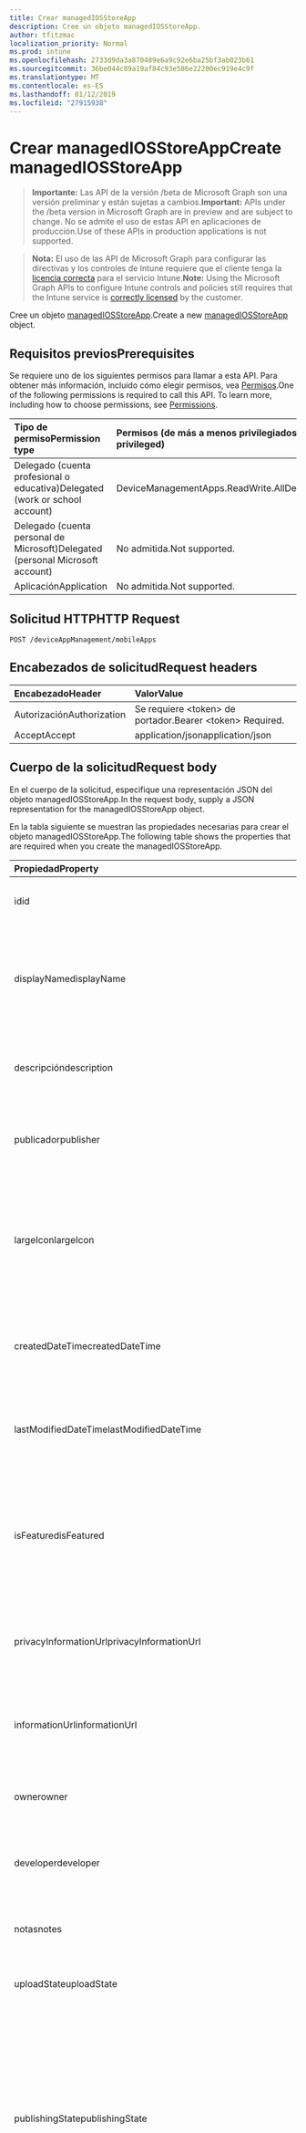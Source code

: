 ```yaml
---
title: Crear managedIOSStoreApp
description: Cree un objeto managedIOSStoreApp.
author: tfitzmac
localization_priority: Normal
ms.prod: intune
ms.openlocfilehash: 2733d9da3a870489e6a9c92e6ba25bf3ab023b61
ms.sourcegitcommit: 36be044c89a19af84c93e586e22200ec919e4c9f
ms.translationtype: MT
ms.contentlocale: es-ES
ms.lasthandoff: 01/12/2019
ms.locfileid: "27915938"
---
```

# <a name="create-managediosstoreapp"></a><span data-ttu-id="f30f9-103">Crear managedIOSStoreApp</span><span class="sxs-lookup"><span data-stu-id="f30f9-103">Create managedIOSStoreApp</span></span>

> <span data-ttu-id="f30f9-104">**Importante:** Las API de la versión /beta de Microsoft Graph son una versión preliminar y están sujetas a cambios.</span><span class="sxs-lookup"><span data-stu-id="f30f9-104">**Important:** APIs under the /beta version in Microsoft Graph are in preview and are subject to change.</span></span> <span data-ttu-id="f30f9-105">No se admite el uso de estas API en aplicaciones de producción.</span><span class="sxs-lookup"><span data-stu-id="f30f9-105">Use of these APIs in production applications is not supported.</span></span>

> <span data-ttu-id="f30f9-106">**Nota:** El uso de las API de Microsoft Graph para configurar las directivas y los controles de Intune requiere que el cliente tenga la [licencia correcta](https://go.microsoft.com/fwlink/?linkid=839381) para el servicio Intune.</span><span class="sxs-lookup"><span data-stu-id="f30f9-106">**Note:** Using the Microsoft Graph APIs to configure Intune controls and policies still requires that the Intune service is [correctly licensed](https://go.microsoft.com/fwlink/?linkid=839381) by the customer.</span></span>

<span data-ttu-id="f30f9-107">Cree un objeto [managedIOSStoreApp](../resources/intune-apps-managediosstoreapp.md).</span><span class="sxs-lookup"><span data-stu-id="f30f9-107">Create a new [managedIOSStoreApp](../resources/intune-apps-managediosstoreapp.md) object.</span></span>
## <a name="prerequisites"></a><span data-ttu-id="f30f9-108">Requisitos previos</span><span class="sxs-lookup"><span data-stu-id="f30f9-108">Prerequisites</span></span>
<span data-ttu-id="f30f9-p102">Se requiere uno de los siguientes permisos para llamar a esta API. Para obtener más información, incluido cómo elegir permisos, vea [Permisos](/graph/permissions-reference).</span><span class="sxs-lookup"><span data-stu-id="f30f9-p102">One of the following permissions is required to call this API. To learn more, including how to choose permissions, see [Permissions](/graph/permissions-reference).</span></span>

|<span data-ttu-id="f30f9-111">Tipo de permiso</span><span class="sxs-lookup"><span data-stu-id="f30f9-111">Permission type</span></span>|<span data-ttu-id="f30f9-112">Permisos (de más a menos privilegiados)</span><span class="sxs-lookup"><span data-stu-id="f30f9-112">Permissions (from most to least privileged)</span></span>|
|:---|:---|
|<span data-ttu-id="f30f9-113">Delegado (cuenta profesional o educativa)</span><span class="sxs-lookup"><span data-stu-id="f30f9-113">Delegated (work or school account)</span></span>|<span data-ttu-id="f30f9-114">DeviceManagementApps.ReadWrite.All</span><span class="sxs-lookup"><span data-stu-id="f30f9-114">DeviceManagementApps.ReadWrite.All</span></span>|
|<span data-ttu-id="f30f9-115">Delegado (cuenta personal de Microsoft)</span><span class="sxs-lookup"><span data-stu-id="f30f9-115">Delegated (personal Microsoft account)</span></span>|<span data-ttu-id="f30f9-116">No admitida.</span><span class="sxs-lookup"><span data-stu-id="f30f9-116">Not supported.</span></span>|
|<span data-ttu-id="f30f9-117">Aplicación</span><span class="sxs-lookup"><span data-stu-id="f30f9-117">Application</span></span>|<span data-ttu-id="f30f9-118">No admitida.</span><span class="sxs-lookup"><span data-stu-id="f30f9-118">Not supported.</span></span>|

## <a name="http-request"></a><span data-ttu-id="f30f9-119">Solicitud HTTP</span><span class="sxs-lookup"><span data-stu-id="f30f9-119">HTTP Request</span></span>
<!-- {
  "blockType": "ignored"
}
-->
``` http
POST /deviceAppManagement/mobileApps
```

## <a name="request-headers"></a><span data-ttu-id="f30f9-120">Encabezados de solicitud</span><span class="sxs-lookup"><span data-stu-id="f30f9-120">Request headers</span></span>
|<span data-ttu-id="f30f9-121">Encabezado</span><span class="sxs-lookup"><span data-stu-id="f30f9-121">Header</span></span>|<span data-ttu-id="f30f9-122">Valor</span><span class="sxs-lookup"><span data-stu-id="f30f9-122">Value</span></span>|
|:---|:---|
|<span data-ttu-id="f30f9-123">Autorización</span><span class="sxs-lookup"><span data-stu-id="f30f9-123">Authorization</span></span>|<span data-ttu-id="f30f9-124">Se requiere &lt;token&gt; de portador.</span><span class="sxs-lookup"><span data-stu-id="f30f9-124">Bearer &lt;token&gt; Required.</span></span>|
|<span data-ttu-id="f30f9-125">Accept</span><span class="sxs-lookup"><span data-stu-id="f30f9-125">Accept</span></span>|<span data-ttu-id="f30f9-126">application/json</span><span class="sxs-lookup"><span data-stu-id="f30f9-126">application/json</span></span>|

## <a name="request-body"></a><span data-ttu-id="f30f9-127">Cuerpo de la solicitud</span><span class="sxs-lookup"><span data-stu-id="f30f9-127">Request body</span></span>
<span data-ttu-id="f30f9-128">En el cuerpo de la solicitud, especifique una representación JSON del objeto managedIOSStoreApp.</span><span class="sxs-lookup"><span data-stu-id="f30f9-128">In the request body, supply a JSON representation for the managedIOSStoreApp object.</span></span>

<span data-ttu-id="f30f9-129">En la tabla siguiente se muestran las propiedades necesarias para crear el objeto managedIOSStoreApp.</span><span class="sxs-lookup"><span data-stu-id="f30f9-129">The following table shows the properties that are required when you create the managedIOSStoreApp.</span></span>

|<span data-ttu-id="f30f9-130">Propiedad</span><span class="sxs-lookup"><span data-stu-id="f30f9-130">Property</span></span>|<span data-ttu-id="f30f9-131">Tipo</span><span class="sxs-lookup"><span data-stu-id="f30f9-131">Type</span></span>|<span data-ttu-id="f30f9-132">Descripción</span><span class="sxs-lookup"><span data-stu-id="f30f9-132">Description</span></span>|
|:---|:---|:---|
|<span data-ttu-id="f30f9-133">id</span><span class="sxs-lookup"><span data-stu-id="f30f9-133">id</span></span>|<span data-ttu-id="f30f9-134">Cadena</span><span class="sxs-lookup"><span data-stu-id="f30f9-134">String</span></span>|<span data-ttu-id="f30f9-135">Clave de la entidad.</span><span class="sxs-lookup"><span data-stu-id="f30f9-135">Key of the entity.</span></span> <span data-ttu-id="f30f9-136">Heredado de [mobileApp](../resources/intune-apps-mobileapp.md).</span><span class="sxs-lookup"><span data-stu-id="f30f9-136">Inherited from [mobileApp](../resources/intune-apps-mobileapp.md)</span></span>|
|<span data-ttu-id="f30f9-137">displayName</span><span class="sxs-lookup"><span data-stu-id="f30f9-137">displayName</span></span>|<span data-ttu-id="f30f9-138">Cadena</span><span class="sxs-lookup"><span data-stu-id="f30f9-138">String</span></span>|<span data-ttu-id="f30f9-139">Título de la aplicación importado o proporcionado por el administrador.</span><span class="sxs-lookup"><span data-stu-id="f30f9-139">The admin provided or imported title of the app.</span></span> <span data-ttu-id="f30f9-140">Heredado de [mobileApp](../resources/intune-apps-mobileapp.md).</span><span class="sxs-lookup"><span data-stu-id="f30f9-140">Inherited from [mobileApp](../resources/intune-apps-mobileapp.md)</span></span>|
|<span data-ttu-id="f30f9-141">descripción</span><span class="sxs-lookup"><span data-stu-id="f30f9-141">description</span></span>|<span data-ttu-id="f30f9-142">Cadena</span><span class="sxs-lookup"><span data-stu-id="f30f9-142">String</span></span>|<span data-ttu-id="f30f9-143">Descripción de la aplicación.</span><span class="sxs-lookup"><span data-stu-id="f30f9-143">The description of the app.</span></span> <span data-ttu-id="f30f9-144">Heredado de [mobileApp](../resources/intune-apps-mobileapp.md).</span><span class="sxs-lookup"><span data-stu-id="f30f9-144">Inherited from [mobileApp](../resources/intune-apps-mobileapp.md)</span></span>|
|<span data-ttu-id="f30f9-145">publicador</span><span class="sxs-lookup"><span data-stu-id="f30f9-145">publisher</span></span>|<span data-ttu-id="f30f9-146">Cadena</span><span class="sxs-lookup"><span data-stu-id="f30f9-146">String</span></span>|<span data-ttu-id="f30f9-147">Publicador de la aplicación.</span><span class="sxs-lookup"><span data-stu-id="f30f9-147">The publisher of the app.</span></span> <span data-ttu-id="f30f9-148">Heredado de [mobileApp](../resources/intune-apps-mobileapp.md).</span><span class="sxs-lookup"><span data-stu-id="f30f9-148">Inherited from [mobileApp](../resources/intune-apps-mobileapp.md)</span></span>|
|<span data-ttu-id="f30f9-149">largeIcon</span><span class="sxs-lookup"><span data-stu-id="f30f9-149">largeIcon</span></span>|[<span data-ttu-id="f30f9-150">mimeContent</span><span class="sxs-lookup"><span data-stu-id="f30f9-150">mimeContent</span></span>](../resources/intune-shared-mimecontent.md)|<span data-ttu-id="f30f9-151">Icono grande que se mostrará en los detalles de la aplicación y se usa para cargar el icono.</span><span class="sxs-lookup"><span data-stu-id="f30f9-151">The large icon, to be displayed in the app details and used for upload of the icon.</span></span> <span data-ttu-id="f30f9-152">Heredado de [mobileApp](../resources/intune-apps-mobileapp.md).</span><span class="sxs-lookup"><span data-stu-id="f30f9-152">Inherited from [mobileApp](../resources/intune-apps-mobileapp.md)</span></span>|
|<span data-ttu-id="f30f9-153">createdDateTime</span><span class="sxs-lookup"><span data-stu-id="f30f9-153">createdDateTime</span></span>|<span data-ttu-id="f30f9-154">DateTimeOffset</span><span class="sxs-lookup"><span data-stu-id="f30f9-154">DateTimeOffset</span></span>|<span data-ttu-id="f30f9-155">Fecha y hora de creación de la aplicación.</span><span class="sxs-lookup"><span data-stu-id="f30f9-155">The date and time the app was created.</span></span> <span data-ttu-id="f30f9-156">Heredado de [mobileApp](../resources/intune-apps-mobileapp.md).</span><span class="sxs-lookup"><span data-stu-id="f30f9-156">Inherited from [mobileApp](../resources/intune-apps-mobileapp.md)</span></span>|
|<span data-ttu-id="f30f9-157">lastModifiedDateTime</span><span class="sxs-lookup"><span data-stu-id="f30f9-157">lastModifiedDateTime</span></span>|<span data-ttu-id="f30f9-158">DateTimeOffset</span><span class="sxs-lookup"><span data-stu-id="f30f9-158">DateTimeOffset</span></span>|<span data-ttu-id="f30f9-159">Fecha y hora de la última modificación de la aplicación.</span><span class="sxs-lookup"><span data-stu-id="f30f9-159">The date and time the app was last modified.</span></span> <span data-ttu-id="f30f9-160">Heredado de [mobileApp](../resources/intune-apps-mobileapp.md).</span><span class="sxs-lookup"><span data-stu-id="f30f9-160">Inherited from [mobileApp](../resources/intune-apps-mobileapp.md)</span></span>|
|<span data-ttu-id="f30f9-161">isFeatured</span><span class="sxs-lookup"><span data-stu-id="f30f9-161">isFeatured</span></span>|<span data-ttu-id="f30f9-162">Booleano</span><span class="sxs-lookup"><span data-stu-id="f30f9-162">Boolean</span></span>|<span data-ttu-id="f30f9-163">Valor que indica si el administrador ha marcado la aplicación como destacada. Heredado de [mobileApp](../resources/intune-apps-mobileapp.md).</span><span class="sxs-lookup"><span data-stu-id="f30f9-163">The value indicating whether the app is marked as featured by the admin. Inherited from [mobileApp](../resources/intune-apps-mobileapp.md)</span></span>|
|<span data-ttu-id="f30f9-164">privacyInformationUrl</span><span class="sxs-lookup"><span data-stu-id="f30f9-164">privacyInformationUrl</span></span>|<span data-ttu-id="f30f9-165">Cadena</span><span class="sxs-lookup"><span data-stu-id="f30f9-165">String</span></span>|<span data-ttu-id="f30f9-166">La dirección URL de la declaración de privacidad.</span><span class="sxs-lookup"><span data-stu-id="f30f9-166">The privacy statement Url.</span></span> <span data-ttu-id="f30f9-167">Heredado de [mobileApp](../resources/intune-apps-mobileapp.md).</span><span class="sxs-lookup"><span data-stu-id="f30f9-167">Inherited from [mobileApp](../resources/intune-apps-mobileapp.md)</span></span>|
|<span data-ttu-id="f30f9-168">informationUrl</span><span class="sxs-lookup"><span data-stu-id="f30f9-168">informationUrl</span></span>|<span data-ttu-id="f30f9-169">Cadena</span><span class="sxs-lookup"><span data-stu-id="f30f9-169">String</span></span>|<span data-ttu-id="f30f9-170">La dirección URL para obtener más información.</span><span class="sxs-lookup"><span data-stu-id="f30f9-170">The more information Url.</span></span> <span data-ttu-id="f30f9-171">Heredado de [mobileApp](../resources/intune-apps-mobileapp.md).</span><span class="sxs-lookup"><span data-stu-id="f30f9-171">Inherited from [mobileApp](../resources/intune-apps-mobileapp.md)</span></span>|
|<span data-ttu-id="f30f9-172">owner</span><span class="sxs-lookup"><span data-stu-id="f30f9-172">owner</span></span>|<span data-ttu-id="f30f9-173">Cadena</span><span class="sxs-lookup"><span data-stu-id="f30f9-173">String</span></span>|<span data-ttu-id="f30f9-174">Propietario de la aplicación.</span><span class="sxs-lookup"><span data-stu-id="f30f9-174">The owner of the app.</span></span> <span data-ttu-id="f30f9-175">Heredado de [mobileApp](../resources/intune-apps-mobileapp.md).</span><span class="sxs-lookup"><span data-stu-id="f30f9-175">Inherited from [mobileApp](../resources/intune-apps-mobileapp.md)</span></span>|
|<span data-ttu-id="f30f9-176">developer</span><span class="sxs-lookup"><span data-stu-id="f30f9-176">developer</span></span>|<span data-ttu-id="f30f9-177">Cadena</span><span class="sxs-lookup"><span data-stu-id="f30f9-177">String</span></span>|<span data-ttu-id="f30f9-178">Desarrollador de la aplicación.</span><span class="sxs-lookup"><span data-stu-id="f30f9-178">The developer of the app.</span></span> <span data-ttu-id="f30f9-179">Heredado de [mobileApp](../resources/intune-apps-mobileapp.md).</span><span class="sxs-lookup"><span data-stu-id="f30f9-179">Inherited from [mobileApp](../resources/intune-apps-mobileapp.md)</span></span>|
|<span data-ttu-id="f30f9-180">notas</span><span class="sxs-lookup"><span data-stu-id="f30f9-180">notes</span></span>|<span data-ttu-id="f30f9-181">Cadena</span><span class="sxs-lookup"><span data-stu-id="f30f9-181">String</span></span>|<span data-ttu-id="f30f9-182">Notas de la aplicación.</span><span class="sxs-lookup"><span data-stu-id="f30f9-182">Notes for the app.</span></span> <span data-ttu-id="f30f9-183">Heredado de [mobileApp](../resources/intune-apps-mobileapp.md).</span><span class="sxs-lookup"><span data-stu-id="f30f9-183">Inherited from [mobileApp](../resources/intune-apps-mobileapp.md)</span></span>|
|<span data-ttu-id="f30f9-184">uploadState</span><span class="sxs-lookup"><span data-stu-id="f30f9-184">uploadState</span></span>|<span data-ttu-id="f30f9-185">Int32</span><span class="sxs-lookup"><span data-stu-id="f30f9-185">Int32</span></span>|<span data-ttu-id="f30f9-186">El estado de carga.</span><span class="sxs-lookup"><span data-stu-id="f30f9-186">The upload state.</span></span> <span data-ttu-id="f30f9-187">Heredado de [mobileApp](../resources/intune-apps-mobileapp.md).</span><span class="sxs-lookup"><span data-stu-id="f30f9-187">Inherited from [mobileApp](../resources/intune-apps-mobileapp.md)</span></span>|
|<span data-ttu-id="f30f9-188">publishingState</span><span class="sxs-lookup"><span data-stu-id="f30f9-188">publishingState</span></span>|[<span data-ttu-id="f30f9-189">mobileAppPublishingState</span><span class="sxs-lookup"><span data-stu-id="f30f9-189">mobileAppPublishingState</span></span>](../resources/intune-apps-mobileapppublishingstate.md)|<span data-ttu-id="f30f9-190">Estado de publicación de la aplicación.</span><span class="sxs-lookup"><span data-stu-id="f30f9-190">The publishing state for the app.</span></span> <span data-ttu-id="f30f9-191">La aplicación no puede asignarse a menos que se publique.</span><span class="sxs-lookup"><span data-stu-id="f30f9-191">The app cannot be assigned unless the app is published.</span></span> <span data-ttu-id="f30f9-192">Se hereda de [mobileApp](../resources/intune-apps-mobileapp.md).</span><span class="sxs-lookup"><span data-stu-id="f30f9-192">Inherited from [mobileApp](../resources/intune-apps-mobileapp.md).</span></span> <span data-ttu-id="f30f9-193">Los valores posibles son: `notPublished`, `processing` y `published`.</span><span class="sxs-lookup"><span data-stu-id="f30f9-193">Possible values are: `notPublished`, `processing`, `published`.</span></span>|
|<span data-ttu-id="f30f9-194">appAvailability</span><span class="sxs-lookup"><span data-stu-id="f30f9-194">appAvailability</span></span>|[<span data-ttu-id="f30f9-195">managedAppAvailability</span><span class="sxs-lookup"><span data-stu-id="f30f9-195">managedAppAvailability</span></span>](../resources/intune-apps-managedappavailability.md)|<span data-ttu-id="f30f9-196">Disponibilidad de la aplicación.</span><span class="sxs-lookup"><span data-stu-id="f30f9-196">The Application's availability.</span></span> <span data-ttu-id="f30f9-197">Se hereda de [managedApp](../resources/intune-apps-managedapp.md).</span><span class="sxs-lookup"><span data-stu-id="f30f9-197">Inherited from [managedApp](../resources/intune-apps-managedapp.md).</span></span> <span data-ttu-id="f30f9-198">Los valores posibles son: `global` y `lineOfBusiness`.</span><span class="sxs-lookup"><span data-stu-id="f30f9-198">Possible values are: `global`, `lineOfBusiness`.</span></span>|
|<span data-ttu-id="f30f9-199">versión</span><span class="sxs-lookup"><span data-stu-id="f30f9-199">version</span></span>|<span data-ttu-id="f30f9-200">Cadena</span><span class="sxs-lookup"><span data-stu-id="f30f9-200">String</span></span>|<span data-ttu-id="f30f9-201">Versión de la aplicación.</span><span class="sxs-lookup"><span data-stu-id="f30f9-201">The Application's version.</span></span> <span data-ttu-id="f30f9-202">Heredado de [managedApp](../resources/intune-apps-managedapp.md)</span><span class="sxs-lookup"><span data-stu-id="f30f9-202">Inherited from [managedApp](../resources/intune-apps-managedapp.md)</span></span>|
|<span data-ttu-id="f30f9-203">bundleId</span><span class="sxs-lookup"><span data-stu-id="f30f9-203">bundleId</span></span>|<span data-ttu-id="f30f9-204">Cadena</span><span class="sxs-lookup"><span data-stu-id="f30f9-204">String</span></span>|<span data-ttu-id="f30f9-205">El identificador de lote de la aplicación.</span><span class="sxs-lookup"><span data-stu-id="f30f9-205">The app's Bundle ID.</span></span>|
|<span data-ttu-id="f30f9-206">appStoreUrl</span><span class="sxs-lookup"><span data-stu-id="f30f9-206">appStoreUrl</span></span>|<span data-ttu-id="f30f9-207">Cadena</span><span class="sxs-lookup"><span data-stu-id="f30f9-207">String</span></span>|<span data-ttu-id="f30f9-208">La AppStoreUrl de Apple.</span><span class="sxs-lookup"><span data-stu-id="f30f9-208">The Apple AppStoreUrl.</span></span>|
|<span data-ttu-id="f30f9-209">applicableDeviceType</span><span class="sxs-lookup"><span data-stu-id="f30f9-209">applicableDeviceType</span></span>|[<span data-ttu-id="f30f9-210">iosDeviceType</span><span class="sxs-lookup"><span data-stu-id="f30f9-210">iosDeviceType</span></span>](../resources/intune-apps-iosdevicetype.md)|<span data-ttu-id="f30f9-211">Arquitectura de iOS en la que se puede ejecutar esta aplicación.</span><span class="sxs-lookup"><span data-stu-id="f30f9-211">The iOS architecture for which this app can run on.</span></span>|
|<span data-ttu-id="f30f9-212">minimumSupportedOperatingSystem</span><span class="sxs-lookup"><span data-stu-id="f30f9-212">minimumSupportedOperatingSystem</span></span>|[<span data-ttu-id="f30f9-213">iosMinimumOperatingSystem</span><span class="sxs-lookup"><span data-stu-id="f30f9-213">iosMinimumOperatingSystem</span></span>](../resources/intune-apps-iosminimumoperatingsystem.md)|<span data-ttu-id="f30f9-214">El valor para el sistema operativo mínimo compatible.</span><span class="sxs-lookup"><span data-stu-id="f30f9-214">The value for the minimum supported operating system.</span></span>|



## <a name="response"></a><span data-ttu-id="f30f9-215">Respuesta</span><span class="sxs-lookup"><span data-stu-id="f30f9-215">Response</span></span>
<span data-ttu-id="f30f9-216">Si se ejecuta correctamente, este método devuelve un código de respuesta `201 Created` y un objeto [managedIOSStoreApp](../resources/intune-apps-managediosstoreapp.md) en el cuerpo de la respuesta.</span><span class="sxs-lookup"><span data-stu-id="f30f9-216">If successful, this method returns a `201 Created` response code and a [managedIOSStoreApp](../resources/intune-apps-managediosstoreapp.md) object in the response body.</span></span>

## <a name="example"></a><span data-ttu-id="f30f9-217">Ejemplo</span><span class="sxs-lookup"><span data-stu-id="f30f9-217">Example</span></span>
### <a name="request"></a><span data-ttu-id="f30f9-218">Solicitud</span><span class="sxs-lookup"><span data-stu-id="f30f9-218">Request</span></span>
<span data-ttu-id="f30f9-219">Aquí tiene un ejemplo de la solicitud.</span><span class="sxs-lookup"><span data-stu-id="f30f9-219">Here is an example of the request.</span></span>
``` http
POST https://graph.microsoft.com/beta/deviceAppManagement/mobileApps
Content-type: application/json
Content-length: 1170

{
  "@odata.type": "#microsoft.graph.managedIOSStoreApp",
  "displayName": "Display Name value",
  "description": "Description value",
  "publisher": "Publisher value",
  "largeIcon": {
    "@odata.type": "microsoft.graph.mimeContent",
    "type": "Type value",
    "value": "dmFsdWU="
  },
  "lastModifiedDateTime": "2017-01-01T00:00:35.1329464-08:00",
  "isFeatured": true,
  "privacyInformationUrl": "https://example.com/privacyInformationUrl/",
  "informationUrl": "https://example.com/informationUrl/",
  "owner": "Owner value",
  "developer": "Developer value",
  "notes": "Notes value",
  "uploadState": 11,
  "publishingState": "processing",
  "appAvailability": "lineOfBusiness",
  "version": "Version value",
  "bundleId": "Bundle Id value",
  "appStoreUrl": "https://example.com/appStoreUrl/",
  "applicableDeviceType": {
    "@odata.type": "microsoft.graph.iosDeviceType",
    "iPad": true,
    "iPhoneAndIPod": true
  },
  "minimumSupportedOperatingSystem": {
    "@odata.type": "microsoft.graph.iosMinimumOperatingSystem",
    "v8_0": true,
    "v9_0": true,
    "v10_0": true,
    "v11_0": true,
    "v12_0": true
  }
}
```

### <a name="response"></a><span data-ttu-id="f30f9-220">Respuesta</span><span class="sxs-lookup"><span data-stu-id="f30f9-220">Response</span></span>
<span data-ttu-id="f30f9-p119">Aquí tiene un ejemplo de la respuesta. Nota: Puede que el objeto de respuesta que aparece aquí se trunque para abreviar. Todas las propiedades se devolverán de una llamada real.</span><span class="sxs-lookup"><span data-stu-id="f30f9-p119">Here is an example of the response. Note: The response object shown here may be truncated for brevity. All of the properties will be returned from an actual call.</span></span>
``` http
HTTP/1.1 201 Created
Content-Type: application/json
Content-Length: 1278

{
  "@odata.type": "#microsoft.graph.managedIOSStoreApp",
  "id": "51b9830f-830f-51b9-0f83-b9510f83b951",
  "displayName": "Display Name value",
  "description": "Description value",
  "publisher": "Publisher value",
  "largeIcon": {
    "@odata.type": "microsoft.graph.mimeContent",
    "type": "Type value",
    "value": "dmFsdWU="
  },
  "createdDateTime": "2017-01-01T00:02:43.5775965-08:00",
  "lastModifiedDateTime": "2017-01-01T00:00:35.1329464-08:00",
  "isFeatured": true,
  "privacyInformationUrl": "https://example.com/privacyInformationUrl/",
  "informationUrl": "https://example.com/informationUrl/",
  "owner": "Owner value",
  "developer": "Developer value",
  "notes": "Notes value",
  "uploadState": 11,
  "publishingState": "processing",
  "appAvailability": "lineOfBusiness",
  "version": "Version value",
  "bundleId": "Bundle Id value",
  "appStoreUrl": "https://example.com/appStoreUrl/",
  "applicableDeviceType": {
    "@odata.type": "microsoft.graph.iosDeviceType",
    "iPad": true,
    "iPhoneAndIPod": true
  },
  "minimumSupportedOperatingSystem": {
    "@odata.type": "microsoft.graph.iosMinimumOperatingSystem",
    "v8_0": true,
    "v9_0": true,
    "v10_0": true,
    "v11_0": true,
    "v12_0": true
  }
}
```





